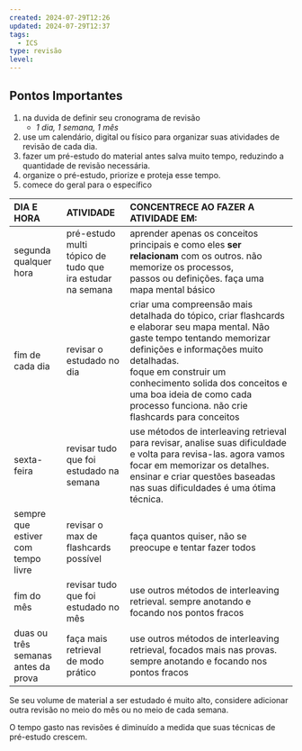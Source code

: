 ```yaml
---
created: 2024-07-29T12:26
updated: 2024-07-29T12:37
tags:
  - ICS
type: revisão
level: 
---
```

## Pontos Importantes
1. na duvida de definir seu cronograma de revisão
	- *1 dia, 1 semana, 1 mês*
2. use um calendário, digital ou físico para organizar suas atividades de revisão de cada dia.
3. fazer um pré-estudo do material antes salva muito tempo, reduzindo a quantidade de revisão necessária.
4. organize o pré-estudo, priorize e proteja esse tempo.
5. comece do geral para o específico

| DIA E HORA                                | ATIVIDADE                                                       | CONCENTRECE AO FAZER A ATIVIDADE EM:                                                                                                                                                                                                                                                                                     |
| :---------------------------------------- | :-------------------------------------------------------------- | :----------------------------------------------------------------------------------------------------------------------------------------------------------------------------------------------------------------------------------------------------------------------------------------------------------------------- |
| segunda<br>qualquer hora                  | pré-estudo multi<br>tópico de tudo que<br>ira estudar na semana | aprender apenas os conceitos principais e como eles **ser relacionam** com os outros. não memorize os processos,<br>passos ou definições. faça uma mapa mental básico                                                                                                                                                    |
| fim de cada dia                           | revisar o estudado no dia                                       | criar uma compreensão mais detalhada do tópico, criar flashcards e elaborar seu mapa mental. Não gaste tempo tentando memorizar definições e informações muito detalhadas.<br>foque em construir um conhecimento solida dos conceitos e uma boa ideia de como cada processo funciona. não crie flashcards para conceitos |
| sexta-feira                               | revisar tudo que foi<br> estudado na semana                     | use métodos de interleaving retrieval para revisar, analise suas dificuldade e volta para revisa-las. agora vamos focar em memorizar os detalhes. ensinar e criar questões baseadas nas suas dificuldades é uma ótima técnica.                                                                                           |
| sempre <br>que estiver<br>com tempo livre | revisar o max de<br> flashcards possível                        | faça quantos quiser, não se preocupe e tentar fazer todos                                                                                                                                                                                                                                                                |
| fim do mês                                | revisar tudo que foi <br>estudado no mês                        | use outros métodos de interleaving retrieval. sempre anotando e focando nos pontos fracos                                                                                                                                                                                                                                |
| duas ou três semanas <br>antes da prova   | faça mais retrieval<br> de modo prático                         | use outros métodos de interleaving retrieval, focados mais nas provas. sempre anotando e focando nos pontos fracos                                                                                                                                                                                                       |

Se seu volume de material a ser estudado é muito alto, considere adicionar outra revisão no meio do mês ou no meio de cada semana.

O tempo gasto nas revisões é diminuído a medida que suas técnicas de pré-estudo crescem.